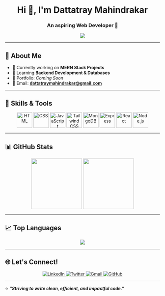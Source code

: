 <!-- Banner -->
<h1 align="center">Hi 👋, I'm Dattatray Mahindrakar</h1>
<h3 align="center">An aspiring Web Developer 🚀</h3>

<!-- Typing Animation -->
<p align="center">
  <img src="https://readme-typing-svg.herokuapp.com?size=22&color=00FFFB&lines=Aspiring+Web+Developer;Passionate+about+Frontend+%26+Backend;Learning+Databases+;Building+Real+World+Projects" />
</p>

---

## 🌟 About Me
- 🔭 Currently working on **MERN Stack Projects**
- 🌱 Learning **Backend Development & Databases**
- 📂 Portfolio: *Coming Soon*
- 📧 Email: **dattatraymahindrakar@gmail.com**

---

## 🚀 Skills & Tools
<p align="center">
  <img src="https://skillicons.dev/icons?i=html" width="50" height="50" alt="HTML" />
  <img src="https://skillicons.dev/icons?i=css" width="50" height="50" alt="CSS" />
  <img src="https://skillicons.dev/icons?i=js" width="50" height="50" alt="JavaScript" />
  <img src="https://skillicons.dev/icons?i=tailwind" width="50" height="50" alt="Tailwind CSS" />
  <img src="https://skillicons.dev/icons?i=mongodb" width="50" height="50" alt="MongoDB" />
  <img src="https://skillicons.dev/icons?i=express" width="50" height="50" alt="Express" />
  <img src="https://skillicons.dev/icons?i=react" width="50" height="50" alt="React" />
  <img src="https://skillicons.dev/icons?i=nodejs" width="50" height="50" alt="Node.js" />
</p>

---

## 📊 GitHub Stats
<p align="center">
  <img src="https://github-readme-stats.vercel.app/api?username=Dattatray8&show_icons=true&theme=radical" height="165" />
  <img src="https://github-readme-streak-stats.herokuapp.com/?user=Dattatray8&theme=radical" height="165" />
</p>

---

## 📈 Top Languages
<p align="center">
  <img src="https://github-readme-stats.vercel.app/api/top-langs/?username=Dattatray8&theme=radical&layout=compact" />
</p>

---

## 🌐 Let's Connect!
<div align="center">
  <a href="https://www.linkedin.com/in/dattatray-mahindrakar/" target="_blank">
    <img src="https://img.shields.io/badge/LinkedIn-0077B5?style=for-the-badge&logo=linkedin&logoColor=white" alt="LinkedIn" />
  </a>
 <a href="https://x.com/iamdattatray8" target="_blank"> <img src="https://img.shields.io/badge/X(Twitter)-1DA1F2?style=for-the-badge&logo=twitter&logoColor=white" alt="Twitter" /> </a>
  <a href="mailto:dattatraymahindrakar@gmail.com">
    <img src="https://img.shields.io/badge/Gmail-D14836?style=for-the-badge&logo=gmail&logoColor=white" alt="Gmail" />
  </a>
  <a href="https://github.com/Dattatray8" target="_blank">
    <img src="https://img.shields.io/badge/GitHub-100000?style=for-the-badge&logo=github&logoColor=white" alt="GitHub" />
  </a>
</div>

---

⭐ **_“Striving to write clean, efficient, and impactful code.”_**
